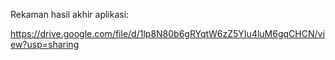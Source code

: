 Rekaman hasil akhir aplikasi:

https://drive.google.com/file/d/1lp8N80b6gRYqtW6zZ5YIu4luM6gqCHCN/view?usp=sharing
